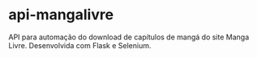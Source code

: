 # api-mangalivre
API para automação do download de capítulos de mangá do site Manga Livre. Desenvolvida com Flask e Selenium.
